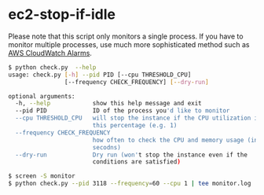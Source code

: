 # ec2-stop-if-idle

Please note that this script only monitors a single process. If you have to monitor multiple processes, use much more sophisticated method such as [AWS CloudWatch Alarms](https://docs.aws.amazon.com/AmazonCloudWatch/latest/monitoring/AlarmThatSendsEmail.html).

```bash
$ python check.py  --help
usage: check.py [-h] --pid PID [--cpu THRESHOLD_CPU]
                [--frequency CHECK_FREQUENCY] [--dry-run]

optional arguments:
  -h, --help            show this help message and exit
  --pid PID             ID of the process you'd like to monitor
  --cpu THRESHOLD_CPU   will stop the instance if the CPU utilization is below
                        this percentage (e.g. 1)
  --frequency CHECK_FREQUENCY
                        how often to check the CPU and memory usage (in
                        secodns)
  --dry-run             Dry run (won't stop the instance even if the
                        conditions are satisfied)
```

```bash
$ screen -S monitor
$ python check.py --pid 3118 --frequency=60 --cpu 1 | tee monitor.log
```


